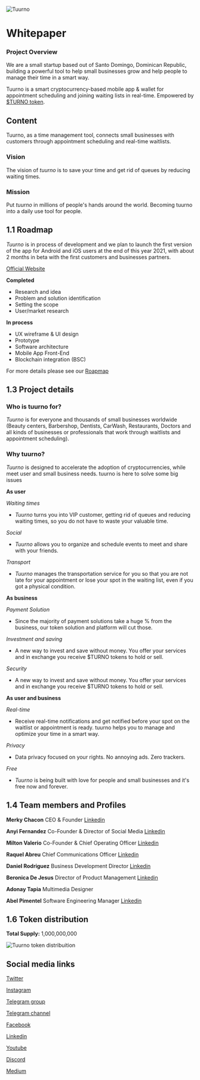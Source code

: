 ![Tuurno](https://tuurno.com/img/logoheader.png)

# Whitepaper

### Project Overview  

We are a small startup based out of Santo Domingo, Dominican Republic, building a powerful tool to help small businesses grow and help people to manage their time in a smart way.

Tuurno is a smart cryptocurrency-based mobile app & wallet for appointment scheduling and joining waiting lists in real-time. Empowered by [$TURNO token](https://bscscan.com/token/0x5365e63fc843dfa38cef6c4e742e8ffb7af34f9a).

## Content

Tuurno, as a time management tool, connects small businesses with customers through appointment scheduling and real-time waitlists.

### Vision
The vision of *tuurno* is to save your time and get rid of queues by reducing waiting times.

### Mission
Put *tuurno* in millions of people's hands around the world. Becoming tuurno into a daily use tool for people.

## 1.1 Roadmap

*Tuurno* is in process of development and we plan to launch the first version of the app for Android and iOS users at the end of this year 2021, with about 2 months in beta with the first customers and businesses partners.

[Official Website](https://tuurno.com)

**Completed**

* Research and idea
* Problem and solution identification
* Setting the scope
* User/market research

**In process**
* UX wireframe & UI design
* Prototype
* Software architecture
* Mobile App Front-End
* Blockchain integration (BSC)

For more details please see our [Roapmap](https://tuurno.com/#roadmap)

## 1.3 Project details  

### Who is tuurno for?

*Tuurno* is for everyone and thousands of small businesses worldwide (Beauty centers, Barbershop, Dentists, CarWash, Restaurants, Doctors and all kinds of businesses or professionals that work through waitlists and appointment scheduling).

### Why tuurno? 

*Tuurno* is designed to accelerate the adoption of cryptocurrencies, while meet user and small business needs. tuurno is here to solve some big issues

**As user**

*Waiting times*

* *Tuurno* turns you into VIP customer, getting rid of queues and reducing waiting times, so you do not have to waste your valuable time.

*Social*

* *Tuurno* allows you to organize and schedule events to meet and share with your friends.

*Transport*

* *Tuurno* manages the transportation service for you so that you are not late for your appointment or lose your spot in the waiting list, even if you got a physical condition.

**As business**

*Payment Solution*

* Since the majority of payment solutions take a huge % from the business, our token solution and platform will cut those.

*Investment and saving*

* A new way to invest and save without money. You offer your services and in exchange you receive $TURNO tokens to hold or sell.

*Security*

* A new way to invest and save without money. You offer your services and in exchange you receive $TURNO tokens to hold or sell.

**As user and business**

*Real-time*

* Receive real-time notifications and get notified before your spot on the waitlist or appointment is ready. tuurno helps you to manage and optimize your time in a smart way.

*Privacy*

* Data privacy focused on your rights. No annoying ads. Zero trackers.

*Free*

* *Tuurno* is being built with love for people and small businesses and it's free now and forever.

## 1.4 Team members and Profiles

**Merky Chacon** CEO & Founder [Linkedin](https://www.linkedin.com/in/merky-chacon-de-jesus-84a37416b/)

**Anyi Fernandez** Co-Founder & Director of Social Media [Linkedin](https://www.linkedin.com/in/anyi-fern%C3%A1ndez-a68742218/)

**Milton Valerio** Co-Founder & Chief Operating Officer [Linkedin](https://www.linkedin.com/in/miltonvalerio/)

**Raquel Abreu** Chief Communications Officer [Linkedin](https://www.linkedin.com/in/raquel-abreu-nu%C3%B1ez-88773413a/)

**Daniel Rodriguez** Business Development Director [Linkedin](https://www.linkedin.com/in/paolorodriguezrd/)

**Beronica De Jesus** Director of Product Management [Linkedin](https://www.linkedin.com/in/beronicadejesus/)

**Adonay Tapia** Multimedia Designer

**Abel Pimentel** Software Engineering Manager [Linkedin](https://www.linkedin.com/in/abeldjesusp/)

## 1.6 Token distribution

**Total Supply:** 1,000,000,000

![Tuurno token distribuition](https://tuurno.com/tokendistribution.jpg)

## Social media links

[Twitter](https://twitter.com/tuurnoapp)

[Instagram](https://instagram.com/tuurnoapp)

[Telegram group](https://t.me/tuurnoapp)

[Telegram channel](https://t.me/tuurnoapp_ann)

[Facebook](https://facebook.com/tuurnoapp)

[Linkedin](https://www.linkedin.com/company/tuurno)

[Youtube](https://www.youtube.com/channel/UCl0AADWQf63SwaN7Mmm_Cww?sub_confirmation=1)

[Discord](https://discord.gg/nzp2kXHjuY)

[Medium](https://medium.com/@tuurnoapp)



